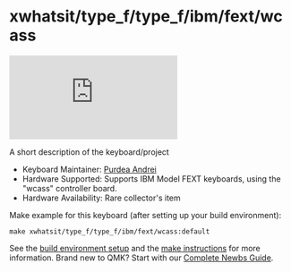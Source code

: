 # xwhatsit/type_f/type_f/ibm/fext/wcass

![xwhatsit/type_f/type_f/ibm/fext/wcass](https://deskthority.net/download/file.php?id=29306)

A short description of the keyboard/project

* Keyboard Maintainer: [Purdea Andrei](https://github.com/purdeaandrei)
* Hardware Supported: Supports IBM Model FEXT keyboards, using the "wcass" controller board.
* Hardware Availability: Rare collector's item

Make example for this keyboard (after setting up your build environment):

    make xwhatsit/type_f/type_f/ibm/fext/wcass:default

See the [build environment setup](https://docs.qmk.fm/#/getting_started_build_tools) and the [make instructions](https://docs.qmk.fm/#/getting_started_make_guide) for more information. Brand new to QMK? Start with our [Complete Newbs Guide](https://docs.qmk.fm/#/newbs).

